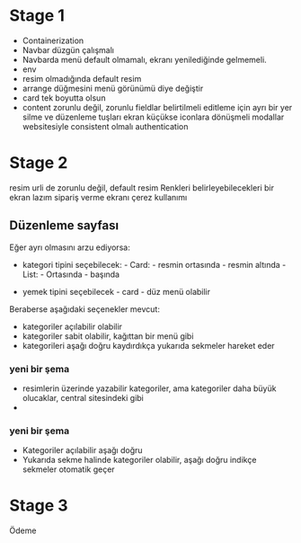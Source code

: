 # Stage 1
 - Containerization
 - Navbar düzgün çalışmalı
 - Navbarda menü default olmamalı, ekranı yenilediğinde gelmemeli.
 - env
 - resim olmadığında default resim
 - arrange düğmesini menü görünümü diye değiştir
 - card tek boyutta olsun
 - content zorunlu değil, zorunlu fieldlar belirtilmeli
editleme için ayrı bir yer
silme ve düzenleme tuşları ekran küçükse iconlara dönüşmeli
modallar websitesiyle consistent olmalı
authentication

# Stage 2
resim urli de zorunlu değil, default resim
Renkleri belirleyebilecekleri bir ekran lazım
sipariş verme ekranı
çerez kullanımı

## Düzenleme sayfası
Eğer ayrı olmasını arzu ediyorsa:
- kategori tipini seçebilecek:
		- Card:
				- resmin ortasında
				- resmin altında
		- List:
				- Ortasında
				- başında

- yemek tipini seçebilecek
		- card
		- düz menü olabilir

Beraberse aşağıdaki seçenekler mevcut:
- kategoriler açılabilir olabilir
- kategoriler sabit olabilir, kağıttan bir menü gibi
- kategorileri aşağı doğru kaydırdıkça yukarıda sekmeler hareket eder

### yeni bir şema
 - resimlerin üzerinde yazabilir kategoriler, ama kategoriler daha büyük olucaklar, central sitesindeki gibi
 - 
### yeni bir şema
 - Kategoriler açılabilir aşağı doğru
 - Yukarıda sekme halinde kategoriler olabilir, aşağı doğru indikçe sekmeler otomatik geçer


# Stage 3
Ödeme
